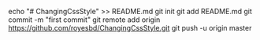 echo "# ChangingCssStyle" >> README.md
git init
git add README.md
git commit -m "first commit"
git remote add origin https://github.com/royesbd/ChangingCssStyle.git
git push -u origin master
                
